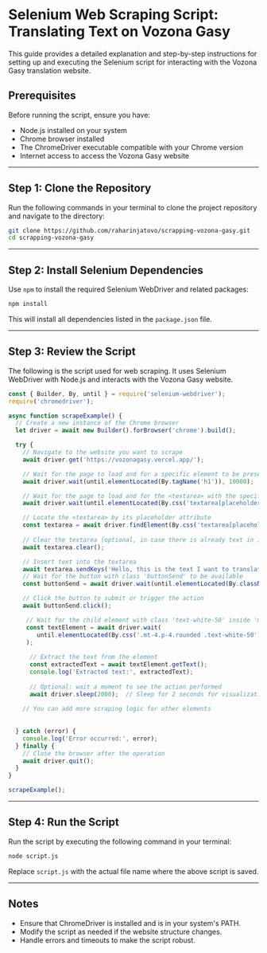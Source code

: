 
# Selenium Web Scraping Script: Translating Text on Vozona Gasy

This guide provides a detailed explanation and step-by-step instructions for setting up and executing the Selenium script for interacting with the Vozona Gasy translation website.

## Prerequisites

Before running the script, ensure you have:

- Node.js installed on your system
- Chrome browser installed
- The ChromeDriver executable compatible with your Chrome version
- Internet access to access the Vozona Gasy website

---

## Step 1: Clone the Repository

Run the following commands in your terminal to clone the project repository and navigate to the directory:

```bash
git clone https://github.com/raharinjatovo/scrapping-vozona-gasy.git
cd scrapping-vozona-gasy
```

---

## Step 2: Install Selenium Dependencies

Use `npm` to install the required Selenium WebDriver and related packages:

```bash
npm install
```

This will install all dependencies listed in the `package.json` file.

---

## Step 3: Review the Script

The following is the script used for web scraping. It uses Selenium WebDriver with Node.js and interacts with the Vozona Gasy website.

```javascript
const { Builder, By, until } = require('selenium-webdriver');
require('chromedriver');

async function scrapeExample() {
  // Create a new instance of the Chrome browser
  let driver = await new Builder().forBrowser('chrome').build();

  try {
    // Navigate to the website you want to scrape
    await driver.get('https://vozonagasy.vercel.app/');

    // Wait for the page to load and for a specific element to be present
    await driver.wait(until.elementLocated(By.tagName('h1')), 10000);

    // Wait for the page to load and for the <textarea> with the specific placeholder to be available
    await driver.wait(until.elementLocated(By.css('textarea[placeholder="Entrez un texte à traduire"]')), 10000);

    // Locate the <textarea> by its placeholder attribute
    const textarea = await driver.findElement(By.css('textarea[placeholder="Entrez un texte à traduire"]'));
    
    // Clear the textarea (optional, in case there is already text in it)
    await textarea.clear();

    // Insert text into the textarea
    await textarea.sendKeys('Hello, this is the text I want to translate!');
    // Wait for the button with class 'buttonSend' to be available
    const buttonSend = await driver.wait(until.elementLocated(By.className('buttonSend')), 10000);

    // Click the button to submit or trigger the action
    await buttonSend.click();

     // Wait for the child element with class 'text-white-50' inside 'mt-4 p-4 rounded' to be present
     const textElement = await driver.wait(
        until.elementLocated(By.css('.mt-4.p-4.rounded .text-white-50')), 10000
     );
  
      // Extract the text from the element
      const extractedText = await textElement.getText();
      console.log('Extracted text:', extractedText);
  
      // Optional: wait a moment to see the action performed
      await driver.sleep(2000);  // Sleep for 2 seconds for visualization
   
    // You can add more scraping logic for other elements
   
    
  } catch (error) {
    console.log('Error occurred:', error);
  } finally {
    // Close the browser after the operation
    await driver.quit();
  }
}

scrapeExample();
```

---

## Step 4: Run the Script

Run the script by executing the following command in your terminal:

```bash
node script.js
```

Replace `script.js` with the actual file name where the above script is saved.

---

## Notes

- Ensure that ChromeDriver is installed and is in your system's PATH.
- Modify the script as needed if the website structure changes.
- Handle errors and timeouts to make the script robust.
